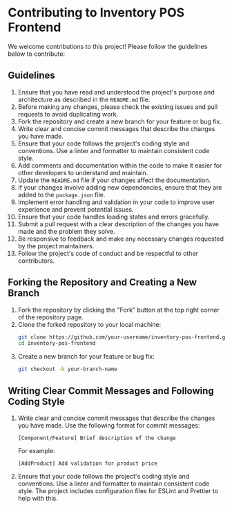 # Contributing to Inventory POS Frontend

We welcome contributions to this project! Please follow the guidelines below to contribute:

## Guidelines

1. Ensure that you have read and understood the project's purpose and architecture as described in the `README.md` file.
2. Before making any changes, please check the existing issues and pull requests to avoid duplicating work.
3. Fork the repository and create a new branch for your feature or bug fix.
4. Write clear and concise commit messages that describe the changes you have made.
5. Ensure that your code follows the project's coding style and conventions. Use a linter and formatter to maintain consistent code style.
6. Add comments and documentation within the code to make it easier for other developers to understand and maintain.
7. Update the `README.md` file if your changes affect the documentation.
8. If your changes involve adding new dependencies, ensure that they are added to the `package.json` file.
9. Implement error handling and validation in your code to improve user experience and prevent potential issues.
10. Ensure that your code handles loading states and errors gracefully.
11. Submit a pull request with a clear description of the changes you have made and the problem they solve.
12. Be responsive to feedback and make any necessary changes requested by the project maintainers.
13. Follow the project's code of conduct and be respectful to other contributors.

## Forking the Repository and Creating a New Branch

1. Fork the repository by clicking the "Fork" button at the top right corner of the repository page.
2. Clone the forked repository to your local machine:
   ```sh
   git clone https://github.com/your-username/inventory-pos-frontend.git
   cd inventory-pos-frontend
   ```
3. Create a new branch for your feature or bug fix:
   ```sh
   git checkout -b your-branch-name
   ```

## Writing Clear Commit Messages and Following Coding Style

1. Write clear and concise commit messages that describe the changes you have made. Use the following format for commit messages:
   ```
   [Component/Feature] Brief description of the change
   ```
   For example:
   ```
   [AddProduct] Add validation for product price
   ```

2. Ensure that your code follows the project's coding style and conventions. Use a linter and formatter to maintain consistent code style. The project includes configuration files for ESLint and Prettier to help with this.
